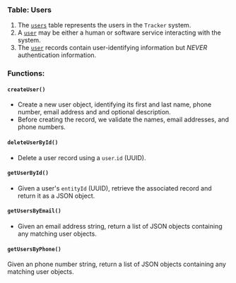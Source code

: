 ### Table: Users
1. The [`users`](./050-users.md) table represents the users in the `Tracker` system.
2. A [`user`](./050-users.md) may be either a human or software service interacting with the system.
3. The [`user`](./050-users.md) records contain user-identifying information but *NEVER* authentication information.
### Functions:
#### `createUser()`
* Create a new user object, identifying its first and last name, phone number, email address and and optional description.
* Before creating the record, we validate the names, email addresses, and phone numbers.
#### `deleteUserById()`
* Delete a user record using a `user`.`id` (UUID).
#### `getUserById()`
* Given a user's `entityId` (UUID), retrieve the associated record and return it as a JSON object.
#### `getUsersByEmail()`
* Given an email address string, return a list of JSON objects containing any matching user objects.
#### `getUsersByPhone()`
Given an phone number string, return a list of JSON objects containing any matching user objects.
